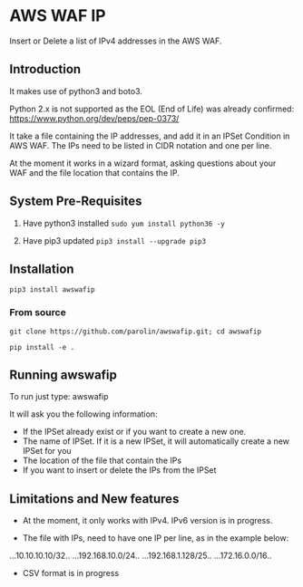 # AWS WAF IP
Insert or Delete a list of IPv4 addresses in the AWS WAF.

## Introduction
It makes use of python3 and boto3.

Python 2.x is not supported as the EOL (End of Life) was already confirmed: https://www.python.org/dev/peps/pep-0373/

It take a file containing the IP addresses, and add it in an IPSet Condition in AWS WAF. The IPs need to be listed in CIDR notation and one per line.

At the moment it works in a wizard format, asking questions about your WAF and the file location that contains the IP.

## System Pre-Requisites

1. Have python3 installed
`sudo yum install python36 -y`

2. Have pip3 updated
`pip3 install --upgrade pip3`


## Installation 

`pip3 install awswafip`

### From source

`git clone https://github.com/parolin/awswafip.git; cd awswafip`

`pip install -e .`

## Running awswafip

To run just type: awswafip

It will ask you the following information:
* If the IPSet already exist or if you want to create a new one.
* The name of IPSet. If it is a new IPSet, it will automatically create a new IPSet for you
* The location of the file that contain the IPs
* If you want to insert or delete the IPs from the IPSet


## Limitations and New features
* At the moment, it only works with IPv4. IPv6 version is in progress.

* The file with IPs, need to have one IP per line, as in the example below:

...10.10.10.10/32..
...192.168.10.0/24..
...192.168.1.128/25..
...172.16.0.0/16..

* CSV format is in progress
